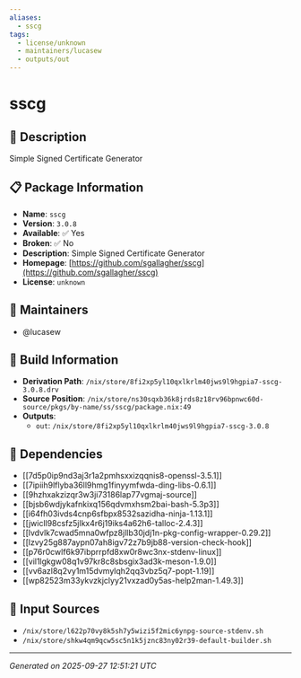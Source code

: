 ```yaml
---
aliases:
  - sscg
tags:
  - license/unknown
  - maintainers/lucasew
  - outputs/out
---
```


# sscg

## 📝 Description

Simple Signed Certificate Generator

## 📋 Package Information

- **Name**: `sscg`
- **Version**: `3.0.8`
- **Available**: ✅ Yes
- **Broken**: ✅ No
- **Description**: Simple Signed Certificate Generator
- **Homepage**: [https://github.com/sgallagher/sscg](https://github.com/sgallagher/sscg)
- **License**: `unknown`
## 👥 Maintainers

- @lucasew


## 🔧 Build Information

- **Derivation Path**: `/nix/store/8fi2xp5yl10qxlkrlm40jws9l9hgpia7-sscg-3.0.8.drv`
- **Source Position**: `/nix/store/ns30sqxb36k8jrds8z18rv96bpnwc60d-source/pkgs/by-name/ss/sscg/package.nix:49`
- **Outputs**:
  - `out`:  `/nix/store/8fi2xp5yl10qxlkrlm40jws9l9hgpia7-sscg-3.0.8`

## 🔗 Dependencies

- [[7d5p0ip9nd3aj3r1a2pmhsxxizqqnis8-openssl-3.5.1]]
- [[7ipiih9lflyba36ll9hmg1finyymfwda-ding-libs-0.6.1]]
- [[9hzhxakzizqr3w3ji73186lap77vgmaj-source]]
- [[bjsb6wdjykafnkixq156qdvmxhsm2bai-bash-5.3p3]]
- [[i64fh03ivds4cnp6sfbpx8532sazidha-ninja-1.13.1]]
- [[jwicll98csfz5jlkx4r6j19iks4a62h6-talloc-2.4.3]]
- [[lvdvlk7cwad5mna0wfpz8jllb30jdj1n-pkg-config-wrapper-0.29.2]]
- [[lzvy25g887aypn07ah8igv72z7b9jb88-version-check-hook]]
- [[p76r0cwlf6k97ibprrpfd8xw0r8wc3nx-stdenv-linux]]
- [[vil1lgkgw08q1v97kr8c8sbsgix3ad3k-meson-1.9.0]]
- [[vv6azl8q2vy1m15dvmylqh2qq3vbz5q7-popt-1.19]]
- [[wp82523m33ykvzkjclyy21vxzad0y5as-help2man-1.49.3]]

## 📁 Input Sources

- `/nix/store/l622p70vy8k5sh7y5wizi5f2mic6ynpg-source-stdenv.sh`
- `/nix/store/shkw4qm9qcw5sc5n1k5jznc83ny02r39-default-builder.sh`

---
*Generated on 2025-09-27 12:51:21 UTC*
